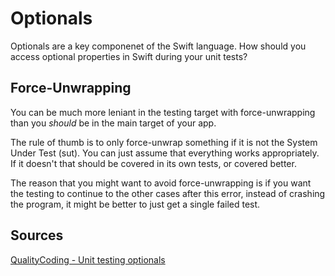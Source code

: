 # Optionals

Optionals are a key componenet of the Swift language. How should you access optional properties in Swift during your unit tests?

## Force-Unwrapping
You can be much more leniant in the testing target with force-unwrapping than you *should* be in the main target of your app. 

The rule of thumb is to only force-unwrap something if it is not the System Under Test (sut). You can just assume that everything works appropriately. If it doesn't that should be covered in its own tests, or covered better.

The reason that you might want to avoid force-unwrapping is if you want the testing to continue to the other cases after this error, instead of crashing the program, it might be better to just get a single failed test.


## Sources
[QualityCoding - Unit testing optionals](https://qualitycoding.org/unit-test-optionals-swift/)
